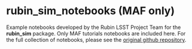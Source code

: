 # rubin_sim_notebooks (MAF only)
Example notebooks developed by the Rubin LSST Project Team for the **rubin_sim** package. Only MAF tutorials notebooks are included here. For the full collection of notebooks, please see the [original github repository](https://github.com/lsst/rubin_sim_notebooks). 
